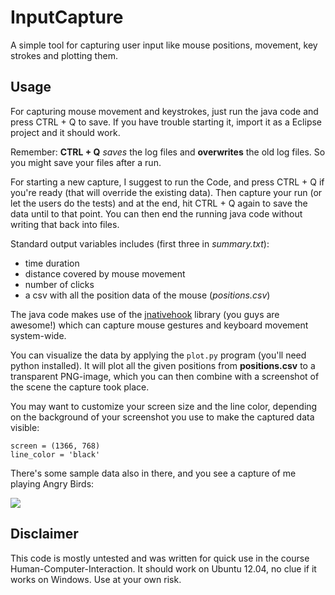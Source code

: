 InputCapture
============

A simple tool for capturing user input like mouse positions, movement, key strokes and plotting them.

## Usage

For capturing mouse movement and keystrokes, just run the java code and press CTRL + Q to save. If you have trouble starting it, import it as a Eclipse project and it should work.

Remember: **CTRL + Q** _saves_ the log files and **overwrites** the old log files. So you might save your files after a run.

For starting a new capture, I suggest to run the Code, and press CTRL + Q if you're ready (that will override the existing data). Then capture your run (or let the users do the tests) and at the end, hit CTRL + Q again to save the data until to that point. You can then end the running java code without writing that back into files.

Standard output variables includes (first three in *summary.txt*):

* time duration
* distance covered by mouse movement
* number of clicks
* a csv with all the position data of the mouse (*positions.csv*)


The java code makes use of the [jnativehook](http://code.google.com/p/jnativehook/) library (you guys are awesome!) which can capture mouse gestures and keyboard movement system-wide. 

You can visualize the data by applying the `plot.py` program (you'll need python installed). It will plot all the given positions from **positions.csv** to a transparent PNG-image, which you can then combine with a screenshot of the scene the capture took place.

You may want to customize your screen size and the line color, depending on the background of your screenshot you use to make the captured data visible:

    screen = (1366, 768)
    line_color = 'black'

There's some sample data also in there, and you see a capture of me playing Angry Birds:

![](https://raw.github.com/captainfox/InputCapture/master/result.png)


## Disclaimer
This code is mostly untested and was written for quick use in the course Human-Computer-Interaction. It should work on Ubuntu 12.04, no clue if it works on Windows. Use at your own risk.
